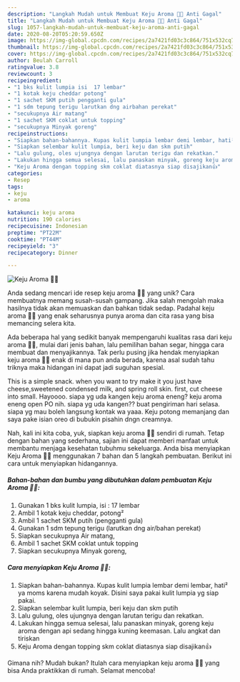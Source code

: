 ```yaml
---
description: "Langkah Mudah untuk Membuat Keju Aroma 🧀🍯 Anti Gagal"
title: "Langkah Mudah untuk Membuat Keju Aroma 🧀🍯 Anti Gagal"
slug: 1057-langkah-mudah-untuk-membuat-keju-aroma-anti-gagal
date: 2020-08-20T05:20:59.650Z
image: https://img-global.cpcdn.com/recipes/2a7421fd03c3c864/751x532cq70/keju-aroma-🧀🍯-foto-resep-utama.jpg
thumbnail: https://img-global.cpcdn.com/recipes/2a7421fd03c3c864/751x532cq70/keju-aroma-🧀🍯-foto-resep-utama.jpg
cover: https://img-global.cpcdn.com/recipes/2a7421fd03c3c864/751x532cq70/keju-aroma-🧀🍯-foto-resep-utama.jpg
author: Beulah Carroll
ratingvalue: 3.8
reviewcount: 3
recipeingredient:
- "1 bks kulit lumpia isi  17 lembar"
- "1 kotak keju cheddar potong"
- "1 sachet SKM putih pengganti gula"
- "1 sdm tepung terigu larutkan dng airbahan perekat"
- "secukupnya Air matang"
- "1 sachet SKM coklat untuk topping"
- "secukupnya Minyak goreng"
recipeinstructions:
- "Siapkan bahan-bahannya. Kupas kulit lumpia lembar demi lembar, hati² ya moms karena mudah koyak. Disini saya pakai kulit lumpia yg siap pakai."
- "Siapkan selembar kulit lumpia, beri keju dan skm putih"
- "Lalu gulung, oles ujungnya dengan larutan terigu dan rekatkan."
- "Lakukan hingga semua selesai, lalu panaskan minyak, goreng keju aroma dengan api sedang hingga kuning keemasan. Lalu angkat dan tiriskan"
- "Keju Aroma dengan topping skm coklat diatasnya siap disajikan👍"
categories:
- Resep
tags:
- keju
- aroma

katakunci: keju aroma 
nutrition: 190 calories
recipecuisine: Indonesian
preptime: "PT22M"
cooktime: "PT44M"
recipeyield: "3"
recipecategory: Dinner

---
```



![Keju Aroma 🧀🍯](https://img-global.cpcdn.com/recipes/2a7421fd03c3c864/751x532cq70/keju-aroma-🧀🍯-foto-resep-utama.jpg)

Anda sedang mencari ide resep keju aroma 🧀🍯 yang unik? Cara membuatnya memang susah-susah gampang. Jika salah mengolah maka hasilnya tidak akan memuaskan dan bahkan tidak sedap. Padahal keju aroma 🧀🍯 yang enak seharusnya punya aroma dan cita rasa yang bisa memancing selera kita.

Ada beberapa hal yang sedikit banyak mempengaruhi kualitas rasa dari keju aroma 🧀🍯, mulai dari jenis bahan, lalu pemilihan bahan segar, hingga cara membuat dan menyajikannya. Tak perlu pusing jika hendak menyiapkan keju aroma 🧀🍯 enak di mana pun anda berada, karena asal sudah tahu triknya maka hidangan ini dapat jadi suguhan spesial.

This is a simple snack. when you want to try make it you just have cheese,sweetened condensed milk, and spring roll skin. first, cut cheese into small. Hayoooo. siapa yg uda kangen keju aroma eneng? keju aroma eneng open PO nih. siapa yg uda kangen?? buat pengiriman hari selasa. siapa yg mau boleh langsung kontak wa yaaa. Keju potong memanjang dan saya pake isian oreo di bubukin pisahin dngn creamnya.


Nah, kali ini kita coba, yuk, siapkan keju aroma 🧀🍯 sendiri di rumah. Tetap dengan bahan yang sederhana, sajian ini dapat memberi manfaat untuk membantu menjaga kesehatan tubuhmu sekeluarga. Anda bisa menyiapkan Keju Aroma 🧀🍯 menggunakan 7 bahan dan 5 langkah pembuatan. Berikut ini cara untuk menyiapkan hidangannya.

<!--inarticleads1-->

##### Bahan-bahan dan bumbu yang dibutuhkan dalam pembuatan Keju Aroma 🧀🍯:

1. Gunakan 1 bks kulit lumpia, isi : 17 lembar
1. Ambil 1 kotak keju cheddar, potong²
1. Ambil 1 sachet SKM putih (pengganti gula)
1. Gunakan 1 sdm tepung terigu (larutkan dng air/bahan perekat)
1. Siapkan secukupnya Air matang,
1. Ambil 1 sachet SKM coklat untuk topping
1. Siapkan secukupnya Minyak goreng,




<!--inarticleads2-->

##### Cara menyiapkan Keju Aroma 🧀🍯:

1. Siapkan bahan-bahannya. Kupas kulit lumpia lembar demi lembar, hati² ya moms karena mudah koyak. Disini saya pakai kulit lumpia yg siap pakai.
1. Siapkan selembar kulit lumpia, beri keju dan skm putih
1. Lalu gulung, oles ujungnya dengan larutan terigu dan rekatkan.
1. Lakukan hingga semua selesai, lalu panaskan minyak, goreng keju aroma dengan api sedang hingga kuning keemasan. Lalu angkat dan tiriskan
1. Keju Aroma dengan topping skm coklat diatasnya siap disajikan👍




Gimana nih? Mudah bukan? Itulah cara menyiapkan keju aroma 🧀🍯 yang bisa Anda praktikkan di rumah. Selamat mencoba!
